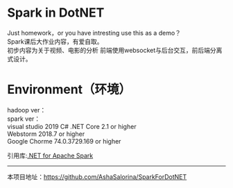# Spark in DotNET
Just homework，or you have intresting use this as a demo？  
Spark课后大作业内容，有爱自取。  
初步内容为关于视频、电影的分析
前端使用websocket与后台交互，前后端分离式设计。

# Environment（环境）
hadoop ver：  
spark ver：  
visual studio 2019
C# .NET Core 2.1 or higher  
Webstorm 2018.7 or higher  
Google Chorme 74.0.3729.169 or higher


引用库:[.NET for Apache Spark](https://github.com/dotnet/spark)  

----

本项目地址：<https://github.com/AshaSalorina/SparkForDotNET>
